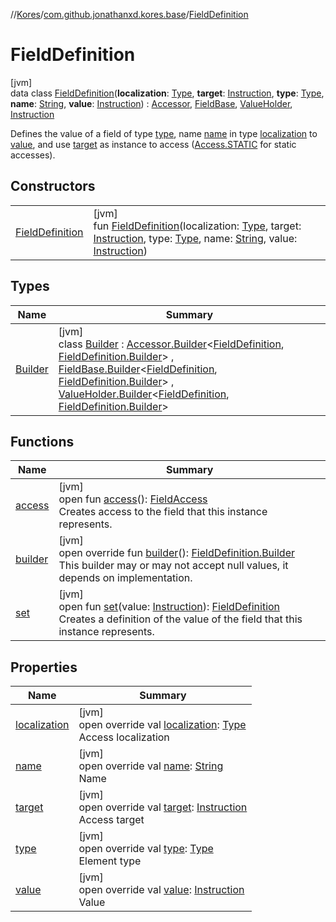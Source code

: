 //[Kores](../../../index.md)/[com.github.jonathanxd.kores.base](../index.md)/[FieldDefinition](index.md)

# FieldDefinition

[jvm]\
data class [FieldDefinition](index.md)(**localization**: [Type](https://docs.oracle.com/javase/8/docs/api/java/lang/reflect/Type.html), **target**: [Instruction](../../com.github.jonathanxd.kores/-instruction/index.md), **type**: [Type](https://docs.oracle.com/javase/8/docs/api/java/lang/reflect/Type.html), **name**: [String](https://kotlinlang.org/api/latest/jvm/stdlib/kotlin/-string/index.html), **value**: [Instruction](../../com.github.jonathanxd.kores/-instruction/index.md)) : [Accessor](../-accessor/index.md), [FieldBase](../-field-base/index.md), [ValueHolder](../-value-holder/index.md), [Instruction](../../com.github.jonathanxd.kores/-instruction/index.md)

Defines the value of a field of type [type](type.md), name [name](name.md) in type [localization](localization.md) to [value](value.md), and use [target](target.md) as instance to access ([Access.STATIC](../-access/-s-t-a-t-i-c/index.md) for static accesses).

## Constructors

| | |
|---|---|
| [FieldDefinition](-field-definition.md) | [jvm]<br>fun [FieldDefinition](-field-definition.md)(localization: [Type](https://docs.oracle.com/javase/8/docs/api/java/lang/reflect/Type.html), target: [Instruction](../../com.github.jonathanxd.kores/-instruction/index.md), type: [Type](https://docs.oracle.com/javase/8/docs/api/java/lang/reflect/Type.html), name: [String](https://kotlinlang.org/api/latest/jvm/stdlib/kotlin/-string/index.html), value: [Instruction](../../com.github.jonathanxd.kores/-instruction/index.md)) |

## Types

| Name | Summary |
|---|---|
| [Builder](-builder/index.md) | [jvm]<br>class [Builder](-builder/index.md) : [Accessor.Builder](../-accessor/-builder/index.md)<[FieldDefinition](index.md), [FieldDefinition.Builder](-builder/index.md)> , [FieldBase.Builder](../-field-base/-builder/index.md)<[FieldDefinition](index.md), [FieldDefinition.Builder](-builder/index.md)> , [ValueHolder.Builder](../-value-holder/-builder/index.md)<[FieldDefinition](index.md), [FieldDefinition.Builder](-builder/index.md)> |

## Functions

| Name | Summary |
|---|---|
| [access](../-field-base/access.md) | [jvm]<br>open fun [access](../-field-base/access.md)(): [FieldAccess](../-field-access/index.md)<br>Creates access to the field that this instance represents. |
| [builder](builder.md) | [jvm]<br>open override fun [builder](builder.md)(): [FieldDefinition.Builder](-builder/index.md)<br>This builder may or may not accept null values, it depends on implementation. |
| [set](../-field-base/set.md) | [jvm]<br>open fun [set](../-field-base/set.md)(value: [Instruction](../../com.github.jonathanxd.kores/-instruction/index.md)): [FieldDefinition](index.md)<br>Creates a definition of the value of the field that this instance represents. |

## Properties

| Name | Summary |
|---|---|
| [localization](localization.md) | [jvm]<br>open override val [localization](localization.md): [Type](https://docs.oracle.com/javase/8/docs/api/java/lang/reflect/Type.html)<br>Access localization |
| [name](name.md) | [jvm]<br>open override val [name](name.md): [String](https://kotlinlang.org/api/latest/jvm/stdlib/kotlin/-string/index.html)<br>Name |
| [target](target.md) | [jvm]<br>open override val [target](target.md): [Instruction](../../com.github.jonathanxd.kores/-instruction/index.md)<br>Access target |
| [type](type.md) | [jvm]<br>open override val [type](type.md): [Type](https://docs.oracle.com/javase/8/docs/api/java/lang/reflect/Type.html)<br>Element type |
| [value](value.md) | [jvm]<br>open override val [value](value.md): [Instruction](../../com.github.jonathanxd.kores/-instruction/index.md)<br>Value |
